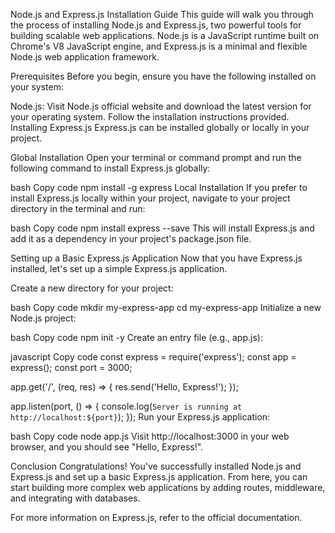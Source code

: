 Node.js and Express.js Installation Guide
This guide will walk you through the process of installing Node.js and Express.js, two powerful tools for building scalable web applications. Node.js is a JavaScript runtime built on Chrome's V8 JavaScript engine, and Express.js is a minimal and flexible Node.js web application framework.

Prerequisites
Before you begin, ensure you have the following installed on your system:

Node.js: Visit Node.js official website and download the latest version for your operating system. Follow the installation instructions provided.
Installing Express.js
Express.js can be installed globally or locally in your project.

Global Installation
Open your terminal or command prompt and run the following command to install Express.js globally:

bash
Copy code
npm install -g express
Local Installation
If you prefer to install Express.js locally within your project, navigate to your project directory in the terminal and run:

bash
Copy code
npm install express --save
This will install Express.js and add it as a dependency in your project's package.json file.

Setting up a Basic Express.js Application
Now that you have Express.js installed, let's set up a simple Express.js application.

Create a new directory for your project:

bash
Copy code
mkdir my-express-app
cd my-express-app
Initialize a new Node.js project:

bash
Copy code
npm init -y
Create an entry file (e.g., app.js):

javascript
Copy code
const express = require('express');
const app = express();
const port = 3000;

app.get('/', (req, res) => {
  res.send('Hello, Express!');
});

app.listen(port, () => {
  console.log(`Server is running at http://localhost:${port}`);
});
Run your Express.js application:

bash
Copy code
node app.js
Visit http://localhost:3000 in your web browser, and you should see "Hello, Express!".

Conclusion
Congratulations! You've successfully installed Node.js and Express.js and set up a basic Express.js application. From here, you can start building more complex web applications by adding routes, middleware, and integrating with databases.

For more information on Express.js, refer to the official documentation.





